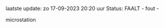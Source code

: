 laatste update: 
zo 17-09-2023 20:20   uur 
Status: FAALT - fout - 
<div class="service R">microstation</div>